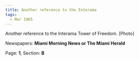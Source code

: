 ```yaml
---  
title: Another reference to the Interama  
tags:  
  - Mar 1965  
---  
```

  
Another reference to the Interama Tower of Freedom. [Photo]  
  
Newspapers: **Miami Morning News or The Miami Herald**  
  
Page: **1**, Section: **B** 
